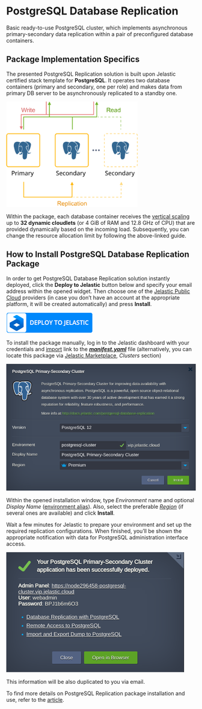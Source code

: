 # PostgreSQL Database Replication

Basic ready-to-use PostgreSQL cluster, which implements asynchronous primary-secondary data replication within a pair of preconfigured database containers.

## Package Implementation Specifics

The presented PostgreSQL Replication solution is built upon Jelastic certified stack template for **PostgreSQL**. It operates two database containers (primary and secondary, one per role) and makes data from primary DB server to be asynchronously replicated to a standby one.

<p align="left">
<img src="images/postgresql-replication-topology.svg" width="350">
</p>

Within the package, each database container receives the [vertical scaling](https://docs.jelastic.com/automatic-vertical-scaling) up to **32 dynamic cloudlets** (or 4 GiB of RAM and 12.8 GHz of CPU) that are provided dynamically based on the incoming load. Subsequently, you can change the resource allocation limit by following the above-linked guide.

## How to Install PostgreSQL Database Replication Package

In order to get PostgreSQL Database Replication solution instantly deployed, click the **Deploy to Jelastic** button below and specify your email address within the opened widget. Then choose one of the [Jelastic Public Cloud](https://jelastic.cloud) providers (in case you don’t have an account at the appropriate platform, it will be created automatically) and press **Install**.

[![Deploy](images/deploy-to-jelastic.png)](https://jelastic.com/install-application/?manifest=https://raw.githubusercontent.com/jelastic-jps/postgres/v2.0.0/manifest.yaml)

To install the package manually, log in to the Jelastic dashboard with your credentials and [import](https://docs.jelastic.com/environment-import) link to the [**_manifest.yaml_**](https://github.com/jelastic-jps/postgres/blob/master/manifest.yaml) file (alternatively, you can locate this package via [Jelastic Marketplace](https://docs.jelastic.com/marketplace), *Clusters* section)

![postgresql-replication-installation](images/postgresql-replication-installation.png)

Within the opened installation window, type *Environment* name and optional *Display Name* ([environment alias](https://docs.jelastic.com/environment-aliases)). Also, select the preferable [*Region*](https://docs.jelastic.com/environment-regions) (if several ones are available) and click **Install**.

Wait a few minutes for Jelastic to prepare your environment and set up the required replication configurations. When finished, you’ll be shown the appropriate notification with data for PostgreSQL administration interface access. 

![postgresql-replication-success-message](images/postgresql-replication-success-message.png)

This information will be also duplicated to you via email.

To find more details on PostgreSQL Replication package installation and use, refer to the [article](http://blog.jelastic.com/2017/05/25/master-slave-postgresql-replication-automatic-installation/).
